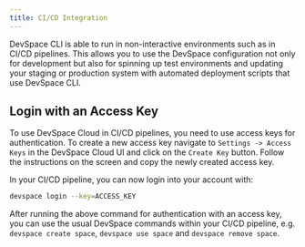 ```yaml
---
title: CI/CD Integration
---
```


DevSpace CLI is able to run in non-interactive environments such as in CI/CD pipelines. This allows you to use the DevSpace configuration not only for development but also for spinning up test environments and updating your staging or production system with automated deployment scripts that use DevSpace CLI.

## Login with an Access Key
To use DevSpace Cloud in CI/CD pipelines, you need to use access keys for authentication. To create a new access key navigate to `Settings -> Access Keys` in the DevSpace Cloud UI and click on the `Create Key` button. Follow the instructions on the screen and copy the newly created access key.  

In your CI/CD pipeline, you can now login into your account with: 
```bash
devspace login --key=ACCESS_KEY
```

After running the above command for authentication with an access key, you can use the usual DevSpace commands within your CI/CD pipeline, e.g. `devspace create space`, `devspace use space` and `devspace remove space`.  
